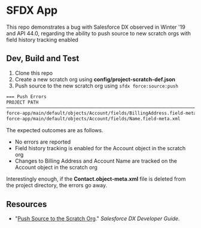 # SFDX  App

This repo demonstrates a bug with Salesforce DX observed in Winter '19
and API 44.0, regarding the ability to push source to new scratch orgs
with field history tracking enabled

## Dev, Build and Test

1. Clone this repo
2. Create a new scratch org using **config/project-scratch-def.json**
3. Push source to the new scratch org using `sfdx force:source:push`

```txt
=== Push Errors
PROJECT PATH                                                                 ERROR
───────────────────────────────────────────────────────────────────────────  ───────────────────────────────────────────────────────────────────
force-app/main/default/objects/Account/fields/BillingAddress.field-meta.xml  The entity: Account does not have history tracking enabled (105:13)
force-app/main/default/objects/Account/fields/Name.field-meta.xml            The entity: Account does not have history tracking enabled (131:13)
```

The expected outcomes are as follows.

* No errors are reported
* Field history tracking is enabled for the Account object in the scratch org
* Changes to Billing Address and Account Name are tracked on the Account object
  in the scratch org

Interestingly enough, if the **Contact.object-meta.xml** file is deleted
from the project directory, the errors go away.

## Resources

* "[Push Source to the Scratch Org][1]." _Salesforce DX Developer Guide_.

[1]: https://developer.salesforce.com/docs/atlas.en-us.sfdx_dev.meta/sfdx_dev/sfdx_dev_push_md_to_scratch_org.htm
